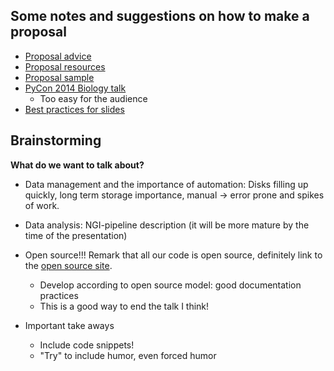 ## Some notes and suggestions on how to make a proposal

* [Proposal advice](https://us.pycon.org/2015/speaking/proposal_advice/)
* [Proposal resources](https://us.pycon.org/2015/speaking/proposal-resources/)
* [Proposal sample](https://us.pycon.org/2015/speaking/proposal_advice/samples/SpacePug/)
* [PyCon 2014 Biology talk](http://blog.karinlag.no/2014/06/sweden/)
  - Too easy for the audience
* [Best practices for slides](https://github.com/PyCon/best-practices)

## Brainstorming

**What do we want to talk about?**

* Data management and the importance of automation: Disks filling up
  quickly, long term storage importance, manual -> error prone and spikes of
  work.

* Data analysis: NGI-pipeline description (it will be more mature
  by the time of the presentation)

* Open source!!! Remark that all our code is open source, definitely
  link to the [open source site][open-source].
  - Develop according to open source model: good documentation practices
  - This is a good way to end the talk I think!

* Important take aways
  - Include code snippets!
  - "Try" to include humor, even forced humor


[chanjo]: https://chanjo.readthedocs.org/en/latest/
[open-source]: http://opensource.scilifelab.se/
[scout]: http://www.clinicalgenomics.se/scout/
